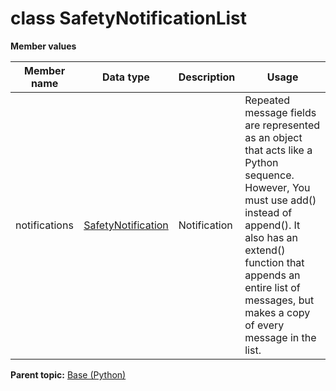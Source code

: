 # class SafetyNotificationList

 **Member values** 

|Member name|Data type|Description|Usage|
|-----------|---------|-----------|-----|
|notifications| [SafetyNotification](../Common/SafetyNotification.md#)|Notification|Repeated message fields are represented as an object that acts like a Python sequence. However, You must use add\(\) instead of append\(\). It also has an extend\(\) function that appends an entire list of messages, but makes a copy of every message in the list.|

**Parent topic:** [Base \(Python\)](../../summary_pages/Base.md)

